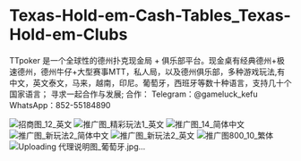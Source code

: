 # Texas-Hold-em-Cash-Tables_Texas-Hold-em-Clubs
TTpoker 是一个全球性的德州扑克现金局 + 俱乐部平台。现金桌有经典德州+极速德州，德州牛仔+大型赛事MTT，私人局，以及德州俱乐部，多种游戏玩法,有中文，英文泰文，马来，越南，印尼。葡萄牙，西班牙等数十种语言，支持几十个国家语言；
寻求一起合作与发展;
合作：
Telegram：@gameluck_kefu
WhatsApp：852-55184890



![招商图_12_英文](https://github.com/user-attachments/assets/9dab7773-5c2c-4a79-b11e-754dcc4e6c0d)
![推广图_精彩玩法1_英文](https://github.com/user-attachments/assets/ec1258fd-a4b7-448b-80cc-905007d11888)
![推广图_14_简体中文](https://github.com/user-attachments/assets/cccf561c-8f25-4930-8ef4-ce949bd31f91)
![推广图_新玩法2_简体中文](https://github.com/user-attachments/assets/44431f6f-7c5e-4c0c-bec5-c174b2764df6)
![推广图_新玩法2_英文](https://github.com/user-attachments/assets/ea27ea14-b2f6-4bae-a7c7-a5e6d79dd427)
![推广图800_10_繁体](https://github.com/user-attachments/assets/be93dd7d-3be4-4ba5-bcb3-a87633959eb3)
![Uploading 代理说明图_葡萄牙.jpg…]()
